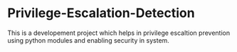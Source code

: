 # Privilege-Escalation-Detection
  This is a developement project which helps in privilege escaltion prevention using python modules and enabling security in system. 
